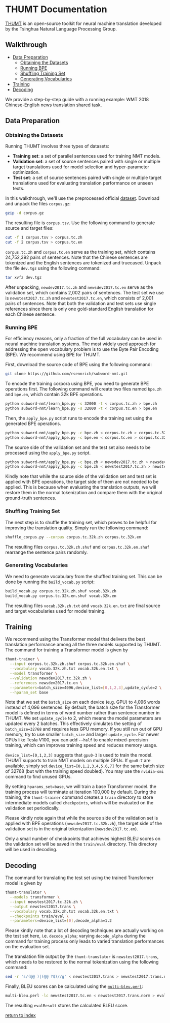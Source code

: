 # THUMT Documentation

[THUMT](https://github.com/thumt/THUMT/tree/pytorch) is an open-source toolkit for neural machine translation developed by the Tsinghua Natural Language Processing Group.

## Walkthrough

* [Data Preparation](#data-preparation)
  * [Obtaining the Datasets](#obtaining-the-datasets)
  * [Running BPE](#running-bpe)
  * [Shuffling Training Set](#shuffling-training-set)
  * [Generating Vocabularies](#generating-vocabularies)
* [Training](#training)
* [Decoding](#decoding)

We provide a step-by-step guide with a running example: WMT 2018 Chinese-English news translation shared task.

## Data Preparation

### Obtaining the Datasets

Running THUMT involves three types of datasets:

* **Training set**: a set of parallel sentences used for training NMT models.
* **Validation set**: a set of source sentences paired with single or multiple target translations used for model selection and hyper-parameter optimization.
* **Test set**: a set of source sentences paired with single or multiple target translations used for evaluating translation performance on unseen texts.

In this walkthrough, we'll use the preprocessed official [dataset](http://data.statmt.org/wmt18/translation-task/preprocessed/zh-en/). Download and unpack the files `corpus.gz`:

```bash
gzip -d corpus.gz
```

The resulting file is `corpus.tsv`. Use the following command to generate source and target files:

```bash
cut -f 1 corpus.tsv > corpus.tc.zh
cut -f 2 corpus.tsv > corpus.tc.en
```

`corpus.tc.zh` and `corpus.tc.en` serve as the training set, which contains 24,752,392 pairs of sentences. Note that the Chinese sentences are tokenized and the English sentences are tokenized and truecased. Unpack the file `dev.tgz` using the following command:

```bash
tar xvfz dev.tgz
```

After unpacking,  `newdev2017.tc.zh` and `newsdev2017.tc.en` serve as the validation set, which contains 2,002 pairs of sentences. The test set we use is `newstest2017.tc.zh` and `newstest2017.tc.en`, which consists of 2,001 pairs of sentences. Note that both the validation and test sets use single references since there is only one gold-standard English translation for each Chinese sentence.

### Running BPE

For efficiency reasons, only a fraction of the full vocabulary can be used in neural machine translation systems. The most widely used  approach for addressing the open vocabulary problem is to use the Byte Pair Encoding (BPE). We recommend using BPE for THUMT.

First, download the source code of BPE using the following command:

```bash
git clone https://github.com/rsennrich/subword-nmt.git
```

To encode the training corpora using BPE, you need to generate BPE operations first. The following command will create two files named `bpe.zh` and `bpe.en`, which contain 32k BPE operations.

```bash
python subword-nmt/learn_bpe.py -s 32000 -t < corpus.tc.zh > bpe.zh
python subword-nmt/learn_bpe.py -s 32000 -t < corpus.tc.en > bpe.en
```

Then, the `apply_bpe.py` script runs to encode the training set using the generated BPE operations.

```bash
python subword-nmt/apply_bpe.py -c bpe.zh < corpus.tc.zh > corpus.tc.32k.zh
python subword-nmt/apply_bpe.py -c bpe.en < corpus.tc.en > corpus.tc.32k.en
```

The source side of the validation set and the test set also needs to be processed using the `apply_bpe.py` script.

```bash
python subword-nmt/apply_bpe.py -c bpe.zh < newsdev2017.tc.zh > newsdev2017.tc.32k.zh
python subword-nmt/apply_bpe.py -c bpe.zh < newstest2017.tc.zh > newstest2017.tc.32k.zh
```

Kindly note that while the source side of the validation set and test set is applied with BPE operations, the target side of them are not needed to be applied. This is because when evaluating the translation outputs, we will restore them in the normal tokenization and compare them with the original ground-truth sentences.

### Shuffling Training Set

The next step is to shuffle the training set, which proves to be helpful for improving the translation quality. Simply run the following command:

```bash
shuffle_corpus.py --corpus corpus.tc.32k.zh corpus.tc.32k.en
```

The resulting files `corpus.tc.32k.zh.shuf` and `corpus.tc.32k.en.shuf` rearrange the sentence pairs randomly.

### Generating Vocabularies

We need to generate vocabulary from the shuffled training set. This can be done by running the `build_vocab.py` script:

```bash
build_vocab.py corpus.tc.32k.zh.shuf vocab.32k.zh
build_vocab.py corpus.tc.32k.en.shuf vocab.32k.en
```

The resulting files `vocab.32k.zh.txt` and `vocab.32k.en.txt` are final source and target vocabularies used for model training.

## Training

We recommend using the Transformer model that delivers the best translation performance among all the three models supported by THUMT. The command for training a Transformer model is given by

```bash
thumt-trainer \
  --input corpus.tc.32k.zh.shuf corpus.tc.32k.en.shuf \
  --vocabulary vocab.32k.zh.txt vocab.32k.en.txt \
  --model transformer \
  --validation newsdev2017.tc.32k.zh \
  --references newsdev2017.tc.en \
  --parameters=batch_size=4096,device_list=[0,1,2,3],update_cycle=2 \
  --hparam_set base
```

Note that we set the `batch_size` on each device (e.g. GPU) to 4,096 words instead of 4,096 sentences. By default, the batch size for the Transformer model is defined in terms of word number rather than sentence number in THUMT. We set `update_cycle` to 2, which means the model parameters are updated every 2 batches. This effectively simulates the setting of `batch_size=32768` and requires less GPU memory. If you still run out of GPU memory, try to use smaller `batch_size` and larger `update_cycle`. For newer GPUs like Tesla V100, you can add `--half` to enable mixed-precision training, which can improves training speed and reduces memory usage.

`device_list=[0,1,2,3]` suggests that `gpu0-3` is used to train the model. THUMT supports to train NMT models on multiple GPUs. If `gpu0-7` are available, simply set `device_list=[0,1,2,3,4,5,6,7]` for the same batch size of 32768 (but with the training speed doubled). You may use the `nvidia-smi` command to find unused GPUs.

By setting `hparams_set=base`, we will train a base Transformer model. the training process will terminate at iteration 100,000 by default. During the training, the `thumt-trainer` command creates a `train` directory to store intermediate models called `checkpoints`, which will be evaluated on the validation set periodically.

Please kindly note again that while the source side of the validation set is applied with BPE operations (`newsdev2017.tc.32k.zh`), the target side of the validation set is in the original tokenization (`newsdev2017.tc.en`).

Only a small number of checkpoints that achieves highest BLEU scores on the validation set will be saved in the `train/eval` directory. This directory will be used in decoding.

## Decoding

The command for translating the test set using the trained Transformer model is given by

```bash
thumt-translator \
  --models transformer \
  --input newstest2017.tc.32k.zh \
  --output newstest2017.trans \
  --vocabulary vocab.32k.zh.txt vocab.32k.en.txt \
  --checkpoints train/eval \
  --parameters=device_list=[0],decode_alpha=1.2
```

Please kindly note that a lot of decoding techniques are actually working on the test set here, i.e. `decode_alpha`; varying `decode_alpha` during the command for training process only leads to varied translation performances on the evaluation set.

The translation file output by the `thumt-translator` is `newstest2017.trans`, which needs to be restored to the normal tokenization using the following command:

```bash
sed -r 's/(@@ )|(@@ ?$)//g' < newstest2017.trans > newstest2017.trans.norm
```

Finally, BLEU scores can be calculated using the [`multi-bleu.perl`](https://github.com/moses-smt/mosesdecoder/blob/master/scripts/generic/multi-bleu.perl):

```bash
multi-bleu.perl -lc newstest2017.tc.en < newstest2017.trans.norm > evalResult
```

The resulting `evalResult` stores the calculated BLEU score.

[return to index](index.md)

